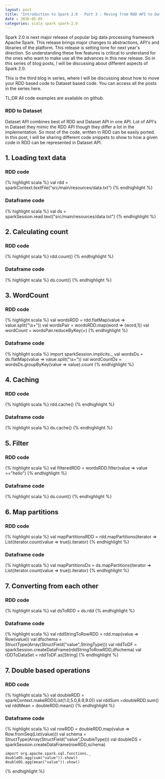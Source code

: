 ```yaml
---
layout: post
title: "Introduction to Spark 2.0 - Part 3 : Moving from RDD API to Dataset API"
date : 2016-05-05
categories: scala spark spark-2.0
---
```

Spark 2.0 is next major release of popular big data processing framework Apache Spark. This release brings major changes to abstractions, API's and libraries of the platform. This release is setting tone for next year's direction. So understanding these few features is critical to understand for the ones who want to make use all the advances in this new release. So in this series of blog posts, I will be discussing about different aspects of Spark 2.0.

This is the third blog in series, where I will be discussing about how to move your RDD based code to Dataset based code. You can access all the posts in the series here.

TL;DR All code examples are available on github.


### RDD to Dataset

Dataset API combines best of RDD and Dataset API in one API. Lot of API's in Dataset they mimic the RDD API though they differ a lot in the implementation. So most of the code, written in RDD can be easily ported. In this post, I will be sharing different code snippets to show to how a given code in RDD can be represented in Dataset API.


##  1. Loading text data

### RDD code

{% highlight scala %}
 val rdd = sparkContext.textFile("src/main/resources/data.txt")
{% endhighlight %}      

### Dataframe code

{% highlight scala %}
val ds = sparkSession.read.text("src/main/resources/data.txt")
{% endhighlight %}     

## 2. Calculating count 

### RDD code

{% highlight scala %}
 rdd.count()
{% endhighlight %}      

### Dataframe code

{% highlight scala %}
ds.count()
{% endhighlight %}     


## 3. WordCount

### RDD code

{% highlight scala %}
 val wordsRDD = rdd.flatMap(value => value.split("\\s+"))
 val wordsPair = wordsRDD.map(word => (word,1))
 val wordCount = wordsPair.reduceByKey(_+_)
{% endhighlight %}      

### Dataframe code

{% highlight scala %}
import sparkSession.implicits._
val wordsDs = ds.flatMap(value => value.split("\\s+"))
val wordCountDs = wordsDs.groupByKey(value => value).count
{% endhighlight %}     

## 4. Caching 

### RDD code

{% highlight scala %}
 rdd.cache()
{% endhighlight %}      

### Dataframe code

{% highlight scala %}
ds.cache()
{% endhighlight %}     


## 5. Filter

### RDD code

{% highlight scala %}
 val filteredRDD = wordsRDD.filter(value => value =="hello")
{% endhighlight %}      

### Dataframe code

{% highlight scala %}
ds.count()
{% endhighlight %}     

## 6. Map partitions

### RDD code
{% highlight scala %}
 val mapPartitionsRDD = rdd.mapPartitions(iterator => List(iterator.count(value => true)).iterator)
{% endhighlight %}      

### Dataframe code

{% highlight scala %}
val mapPartitionsDs = ds.mapPartitions(iterator => List(iterator.count(value => true)).iterator)
{% endhighlight %}  

## 7. Converting from each other

### RDD code
{% highlight scala %}
 val dsToRDD = ds.rdd
{% endhighlight %}      

### Dataframe code

{% highlight scala %}
val rddStringToRowRDD = rdd.map(value => Row(value))
val dfschema = StructType(Array(StructField("value",StringType)))
val rddToDF = sparkSession.createDataFrame(rddStringToRowRDD,dfschema)
val rDDToDataSet = rddToDF.as[String]
{% endhighlight %}  


## 7. Double based operations

### RDD code
{% highlight scala %}
  val doubleRDD = sparkContext.makeRDD(List(1.0,5.0,8.9,9.0))
  val rddSum =doubleRDD.sum()
  val rddMean = doubleRDD.mean()
{% endhighlight %}      

### Dataframe code

{% highlight scala %}
val rowRDD = doubleRDD.map(value => Row.fromSeq(List(value)))
    val schema = StructType(Array(StructField("value",DoubleType)))
    val doubleDS = sparkSession.createDataFrame(rowRDD,schema)

    import org.apache.spark.sql.functions._
    doubleDS.agg(sum("value")).show()
    doubleDS.agg(mean("value")).show()
{% endhighlight %}  


